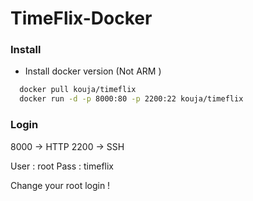 # TimeFlix-Docker

### Install

  - Install docker version (Not ARM )

```sh
  docker pull kouja/timeflix
  docker run -d -p 8000:80 -p 2200:22 kouja/timeflix
```
### Login

8000 -> HTTP 
2200 -> SSH 

User : root 
Pass : timeflix 

Change your root login ! 
